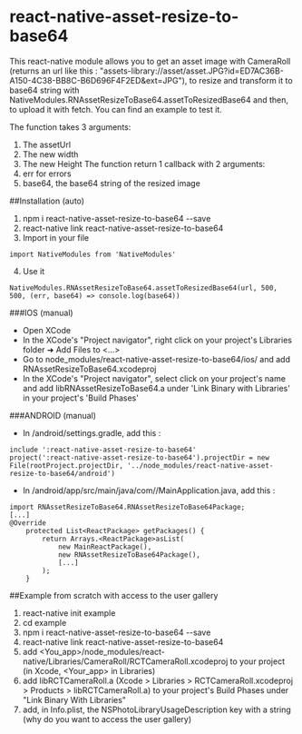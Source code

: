 # react-native-asset-resize-to-base64
This react-native module allows you to get an asset image with CameraRoll (returns an url like this : "assets-library://asset/asset.JPG?id=ED7AC36B-A150-4C38-BB8C-B6D696F4F2ED&ext=JPG"), to resize and transform it to base64 string with NativeModules.RNAssetResizeToBase64.assetToResizedBase64 and then, to upload it with fetch. You can find an example to test it.

The function takes 3 arguments:
1. The assetUrl
2. The new width
3. The new Height
The function return 1 callback with 2 arguments:
1. err for errors
2. base64, the base64 string of the resized image

##Installation (auto)
1. npm i react-native-asset-resize-to-base64 --save
2. react-native link react-native-asset-resize-to-base64
3. Import in your file
```
import NativeModules from 'NativeModules'
```
4. Use it
```
NativeModules.RNAssetResizeToBase64.assetToResizedBase64(url, 500, 500, (err, base64) => console.log(base64))
```

###IOS (manual)
- Open XCode
- In the XCode's "Project navigator", right click on your project's Libraries folder ➜ Add Files to <...>
- Go to node_modules/react-native-asset-resize-to-base64/ios/ and add RNAssetResizeToBase64.xcodeproj
- In the XCode's "Project navigator", select click on your project's name and add libRNAssetResizeToBase64.a under 'Link Binary with Libraries' in your project's 'Build Phases'

###ANDROID (manual)
- In <Your Project>/android/settings.gradle, add this :
```
include ':react-native-asset-resize-to-base64'
project(':react-native-asset-resize-to-base64').projectDir = new File(rootProject.projectDir, '../node_modules/react-native-asset-resize-to-base64/android')
```
- In <Your Project>/android/app/src/main/java/com/<Your Project>/MainApplication.java, add this :
```
import RNAssetResizeToBase64.RNAssetResizeToBase64Package;
[...]
@Override
	protected List<ReactPackage> getPackages() {
		return Arrays.<ReactPackage>asList(
			new MainReactPackage(),
            new RNAssetResizeToBase64Package(),
            [...]
		);
	}
```

##Example from scratch with access to the user gallery
1. react-native init example
2. cd example
3. npm i react-native-asset-resize-to-base64 --save
4. react-native link react-native-asset-resize-to-base64
5. add <You_app>/node_modules/react-native/Libraries/CameraRoll/RCTCameraRoll.xcodeproj to your project (in Xcode, <Your_app> in Libraries)
7. add libRCTCameraRoll.a (Xcode > Libraries > RCTCameraRoll.xcodeproj > Products > libRCTCameraRoll.a) to your project's Build Phases under "Link Binary With Libraries"
6. add, in Info.plist, the NSPhotoLibraryUsageDescription key with a string (why do you want to access the user gallery)
